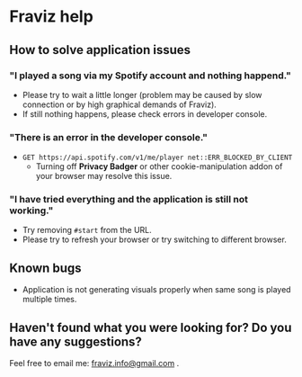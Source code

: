 # Fraviz help

## How to solve application issues

### "I played a song via my Spotify account and nothing happend."

- Please try to wait a little longer (problem may be caused by slow connection or by high graphical demands of Fraviz).
- If still nothing happens, please check errors in developer console.

### "There is an error in the developer console."

- ```GET https://api.spotify.com/v1/me/player net::ERR_BLOCKED_BY_CLIENT```
  - Turning off **Privacy Badger** or other cookie-manipulation addon of your browser may resolve this issue.

### "I have tried everything and the application is still not working."

- Try removing ```#start``` from the URL.
- Please try to refresh your browser or try switching to different browser.

## Known bugs

- Application is not generating visuals properly when same song is played multiple times.

## Haven't found what you were looking for? Do you have any suggestions?

Feel free to email me: fraviz.info@gmail.com .